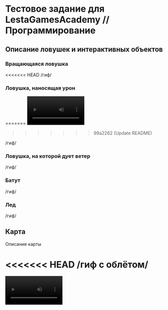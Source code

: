 # Тестовое задание для LestaGamesAcademy // Программирование

## Описание ловушек и интерактивных объектов
### Вращающаяся ловушка

<<<<<<< HEAD
/гиф/
### Ловушка, наносящая урон
=======
<video src='video/demo_trap.mp4' width=180/>
>>>>>>> 99a2262 (Update README)

/гиф/
### Ловушка, на которой дует ветер

/гиф/
### Батут

/гиф/
### Лед

/гиф/
## Карта
Описание карты

<<<<<<< HEAD
/гиф с облётом/
=======
<video src='video/demo_way_0.mp4' width=180/>
>>>>>>> 99a2262 (Update README)

### Описание маршрутов
маршрут 1

<<<<<<< HEAD
/гиф/

маршрут 2

/гиф/

маршрут 3

/гиф/
=======
<video src='video/demo_way.mp4' width=180/>
>>>>>>> 99a2262 (Update README)
